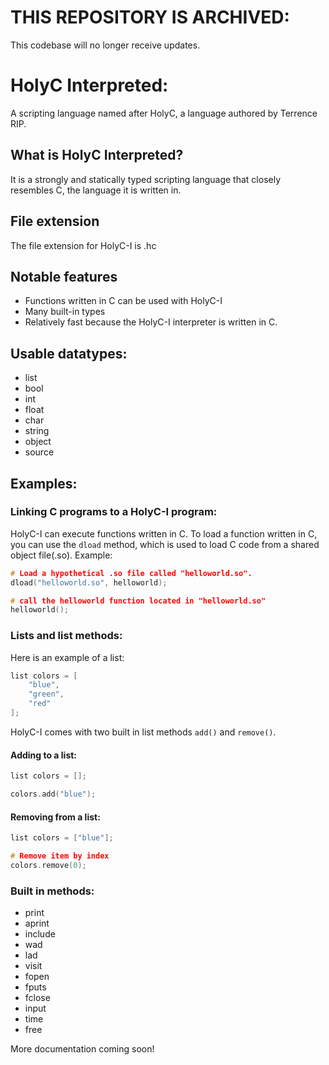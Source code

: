 # THIS REPOSITORY IS ARCHIVED:
This codebase will no longer receive updates.

# HolyC Interpreted:
A scripting language named after HolyC, a language authored by Terrence RIP.

## What is HolyC Interpreted?
It is a strongly and statically typed scripting language that closely resembles C, the language it is written in.

## File extension
The file extension for HolyC-I is .hc

## Notable features
* Functions written in C can be used with HolyC-I
* Many built-in types
* Relatively fast because the HolyC-I interpreter is written in C.

## Usable datatypes:
* list
* bool
* int
* float
* char
* string
* object
* source

## Examples:

### Linking C programs to a HolyC-I program:
HolyC-I can execute functions written in C.
To load a function written in C, you can use the `dload` method, which is used to load C code from a shared object file(.so).
Example:
```C
# Load a hypothetical .so file called "helloworld.so".
dload("helloworld.so", helloworld);

# call the helloworld function located in "helloworld.so"
helloworld();
```
###  Lists and list methods:
Here is an example of a list:
```C
list colors = [
    "blue",
    "green",
    "red"
];
```
HolyC-I comes with two built in list methods `add()` and `remove()`.
#### Adding to a list:
```C
list colors = [];

colors.add("blue");
```

#### Removing from a list:
```C
list colors = ["blue"];

# Remove item by index
colors.remove(0);
```

### Built in methods:
* print
* aprint
* include
* wad
* lad
* visit
* fopen
* fputs
* fclose
* input
* time
* free

More documentation coming soon!
